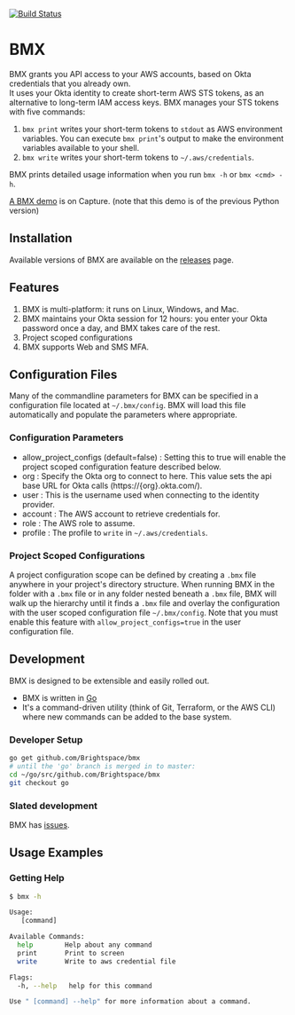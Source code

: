 [![Build Status](https://travis-ci.com/Brightspace/bmx.svg?token=XBuHJueJZM92zaxjesN6&branch=go)](https://travis-ci.com/Brightspace/bmx)

# BMX

BMX grants you API access to your AWS accounts, based on Okta credentials that you already own.  
It uses your Okta identity to create short-term AWS STS tokens, as an alternative to long-term IAM access keys.
BMX manages your STS tokens with five commands:

1. `bmx print` writes your short-term tokens to `stdout` as AWS environment variables.  You can execute `bmx print`'s output to make the environment variables available to your shell.
1. `bmx write` writes your short-term tokens to `~/.aws/credentials`.

BMX prints detailed usage information when you run `bmx -h` or `bmx <cmd> -h`.

[A BMX demo](https://internal.desire2learncapture.com/1/Watch/6371.aspx) is on Capture. (note that this demo is of the previous Python version)

## Installation

Available versions of BMX are available on the [releases](https://github.com/Brightspace/bmx/releases) page. 

## Features
1. BMX is multi-platform: it runs on Linux, Windows, and Mac.
1. BMX maintains your Okta session for 12 hours: you enter your Okta password once a day, and BMX takes care of the rest.
1. Project scoped configurations
1. BMX supports Web and SMS MFA.

## Configuration Files
Many of the commandline parameters for BMX can be specified in a configuration file located at `~/.bmx/config`. BMX will
load this file automatically and populate the parameters where appropriate.

### Configuration Parameters
* allow_project_configs (default=false) : Setting this to true will enable the project scoped configuration feature described below.
* org : Specify the Okta org to connect to here. This value sets the api base URL for Okta calls (https://{org}.okta.com/).
* user : This is the username used when connecting to the identity provider.
* account : The AWS account to retrieve credentials for.
* role : The AWS role to assume.
* profile : The profile to `write` in `~/.aws/credentials`.

### Project Scoped Configurations
A project configuration scope can be defined by creating a `.bmx` file anywhere in your project's directory structure. 
When running BMX in the folder with a `.bmx` file or in any folder nested beneath a `.bmx` file, BMX will walk up the 
hierarchy until it finds a `.bmx` file and overlay the configuration with the user scoped configuration file `~/.bmx/config`. 
Note that you must enable this feature with `allow_project_configs=true` in the user configuration file.

## Development

BMX is designed to be extensible and easily rolled out.

* BMX is written in [Go](https://golang.org)
* It's a command-driven utility (think of Git, Terraform, or the AWS CLI) where new commands can be added to the base system.

### Developer Setup

```sh
go get github.com/Brightspace/bmx
# until the 'go' branch is merged in to master:
cd ~/go/src/github.com/Brightspace/bmx
git checkout go
```

### Slated development

BMX has [issues](https://github.com/Brightspace/bmx/issues).

## Usage Examples

### Getting Help

```bash
$ bmx -h

Usage:
   [command]

Available Commands:
  help        Help about any command
  print       Print to screen
  write       Write to aws credential file

Flags:
  -h, --help   help for this command

Use " [command] --help" for more information about a command.
```